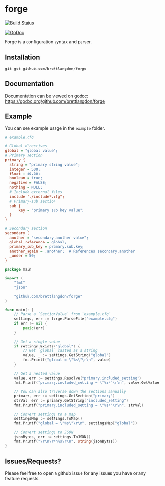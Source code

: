 forge
=====

[![Build Status](https://travis-ci.org/brettlangdon/forge.svg?branch=master)](https://travis-ci.org/brettlangdon/forge)

[![GoDoc](https://godoc.org/github.com/brettlangdon/forge?status.svg)](https://godoc.org/github.com/brettlangdon/forge)

Forge is a configuration syntax and parser.

## Installation

`git get github.com/brettlangdon/forge`

## Documentation

Documentation can be viewed on godoc: https://godoc.org/github.com/brettlangdon/forge

## Example

You can see example usage in the `example` folder.

```cfg
# example.cfg

# Global directives
global = "global value";
# Primary section
primary {
  string = "primary string value";
  integer = 500;
  float = 80.80;
  boolean = true;
  negative = FALSE;
  nothing = NULL;
  # Include external files
  include "./include*.cfg";
  # Primary-sub section
  sub {
      key = "primary sub key value";
  }
}

# Secondary section
secondary {
  another = "secondary another value";
  global_reference = global;
  primary_sub_key = primary.sub.key;
  another_again = .another;  # References secondary.another
  _under = 50;
}
```

```go
package main

import (
	"fmt"
	"json"

	"github.com/brettlangdon/forge"
)

func main() {
	// Parse a `SectionValue` from `example.cfg`
	settings, err := forge.ParseFile("example.cfg")
	if err != nil {
		panic(err)
	}

	// Get a single value
	if settings.Exists("global") {
		// Get `global` casted as a string
		value, _ := settings.GetString("global")
		fmt.Printf("global = \"%s\"\r\n", value)
	}

	// Get a nested value
	value, err := settings.Resolve("primary.included_setting")
	fmt.Printf("primary.included_setting = \"%s\"\r\n", value.GetValue())

	// You can also traverse down the sections manually
	primary, err := settings.GetSection("primary")
	strVal, err := primary.GetString("included_setting")
	fmt.Printf("primary.included_setting = \"%s\"\r\n", strVal)

	// Convert settings to a map
	settingsMap := settings.ToMap()
	fmt.Printf("global = \"%s\"\r\n", settingsMap["global"])

	// Convert settings to JSON
	jsonBytes, err := settings.ToJSON()
	fmt.Printf("\r\n\r\n%s\r\n", string(jsonBytes))
}
```

## Issues/Requests?

Please feel free to open a github issue for any issues you have or any feature requests.

